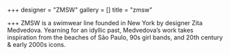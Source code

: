 +++
designer = "ZMSW"
gallery = []
title = "zmsw"

+++
ZMSW is a swimwear line founded in New York by designer Zita Medvedova. Yearning for an idyllic past, Medvedova’s work takes inspiration from the beaches of São Paulo, 90s girl bands, and 20th century & early 2000s icons.